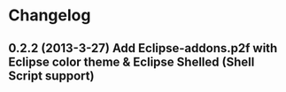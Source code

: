 # Changelog

## 0.2.2 (2013-3-27) Add Eclipse-addons.p2f with Eclipse color theme & Eclipse Shelled (Shell Script support)
